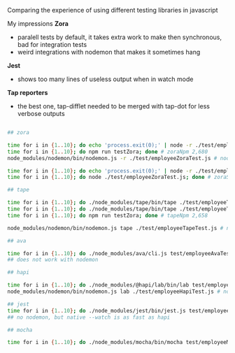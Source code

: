 Comparing the experience of using different testing libraries in javascript

My impressions
**Zora**
- paralell tests by default, it takes extra work to make then synchronous, bad for integration tests
- weird integrations with nodemon that makes it sometimes hang

**Jest**
- shows too many lines of useless output when in watch mode

**Tap reporters**
- the best one, tap-difflet needed to be merged with tap-dot for less verbose outputs

```sh

## zora

time for i in {1..10}; do echo 'process.exit(0);' | node -r ./test/employeeZoraTest.js; done # zora 0,555
time for i in {1..10}; do npm run testZora; done # zoraNpm 2,680
node_modules/nodemon/bin/nodemon.js -r ./test/employeeZoraTest.js # nodemon nearly instant

time for i in {1..10}; do echo 'process.exit(0);' | node -r ./test/employeeZoraTest.js | tap-summary; done # zoraTap 0,861
time for i in {1..10}; do node ./test/employeeZoraTest.js; done # zoraSingle 0,554

## tape

time for i in {1..10}; do ./node_modules/tape/bin/tape ./test/employeeTapeTest.js; done # tape 0,869
time for i in {1..10}; do ./node_modules/tape/bin/tape ./test/employeeTapeTest.js | tap-summary; done # tapeSummary 0,997
time for i in {1..10}; do npm run testZora; done # tapeNpm 2,658

node_modules/nodemon/bin/nodemon.js tape ./test/employeeTapeTest.js # nodemon slighty slower then zora

## ava

time for i in {1..10}; do ./node_modules/ava/cli.js test/employeeAvaTest.js; done # ava 9,062
## does not work with nodemon

## hapi

time for i in {1..10}; do ./node_modules/@hapi/lab/bin/lab test/employeeHapiTest.js; done # hapi 4,069
node_modules/nodemon/bin/nodemon.js lab ./test/employeeHapiTest.js # nodemon slighty slower then tape

## jest
time for i in {1..10}; do ./node_modules/jest/bin/jest.js test/employeeJest.test.js; done # jest 15,153
## no nodemon, but native --watch is as fast as hapi

## mocha

time for i in {1..10}; do ./node_modules/mocha/bin/mocha test/employeeMochaTest.js; done # mocha 1,762

 ```

